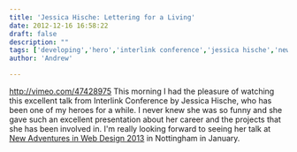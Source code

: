 ```yaml
---
title: 'Jessica Hische: Lettering for a Living'
date: 2012-12-16 16:58:22
draft: false
description: ""
tags: ['developing','hero','interlink conference','jessica hische','new adventures in web design','presentation']
author: 'Andrew'

---
```


http://vimeo.com/47428975 This morning I had the pleasure of watching this excellent talk from Interlink Conference by Jessica Hische, who has been one of my heroes for a while. I never knew she was so funny and she gave such an excellent presentation about her career and the projects that she has been involved in. I'm really looking forward to seeing her talk at [New Adventures in Web Design 2013](http://2013.newadventuresconf.com/) in Nottingham in January.
